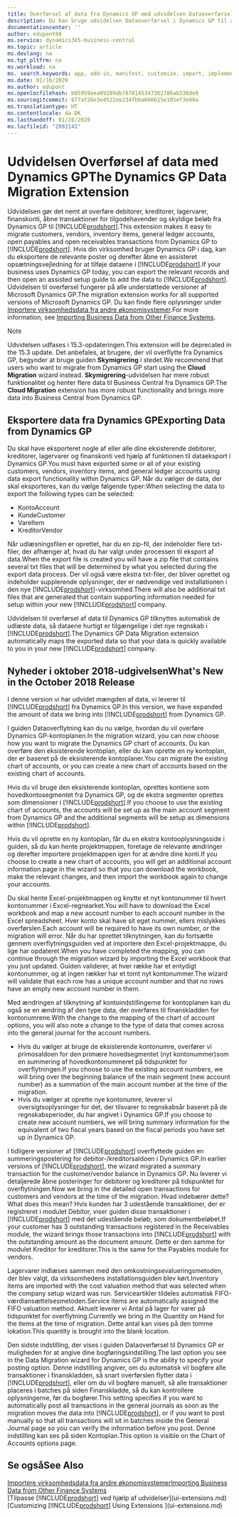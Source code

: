 ```yaml
---
title: Overførsel af data fra Dynamics GP med udvidelsen Dataoverførsel | Microsoft Docs
description: Du kan bruge udvidelsen Dataoverførsel i Dynamics GP til at overføre debitorer, kreditorer, lagervarer, finanskonti, åbne transaktioner for tilgodehavender og skyldige beløb fra Dynamics GP til Business Central.
documentationcenter: ''
author: edupont04
ms.service: dynamics365-business-central
ms.topic: article
ms.devlang: na
ms.tgt_pltfrm: na
ms.workload: na
ms. search.keywords: app, add-in, manifest, customize, import, implement
ms.date: 01/16/2020
ms.author: edupont
ms.openlocfilehash: b05959eea09289db7878145347362786ab336de8
ms.sourcegitcommit: 877af26e3e4522ee234fbba606615e105ef3e90a
ms.translationtype: HT
ms.contentlocale: da-DK
ms.lasthandoff: 01/28/2020
ms.locfileid: "2992141"
---
```

# <a name="the-dynamics-gp-data-migration-extension"></a><span data-ttu-id="511b8-103">Udvidelsen Overførsel af data med Dynamics GP</span><span class="sxs-lookup"><span data-stu-id="511b8-103">The Dynamics GP Data Migration Extension</span></span> 
<span data-ttu-id="511b8-104">Udvidelsen gør det nemt at overføre debitorer, kreditorer, lagervarer, finanskonti, åbne transaktioner for tilgodehavender og skyldige beløb fra Dynamics GP til [!INCLUDE[prodshort](includes/prodshort.md)].</span><span class="sxs-lookup"><span data-stu-id="511b8-104">This extension makes it easy to migrate customers, vendors, inventory items, general ledger accounts, open payables and open receivables transactions from Dynamics GP to [!INCLUDE[prodshort](includes/prodshort.md)].</span></span> <span data-ttu-id="511b8-105">Hvis din virksomhed bruger Dynamics GP i dag, kan du eksportere de relevante poster og derefter åbne en assisteret opsætningsvejledning for at tilføje dataene i [!INCLUDE[prodshort](includes/prodshort.md)].</span><span class="sxs-lookup"><span data-stu-id="511b8-105">If your business uses Dynamics GP today, you can export the relevant records and then open an assisted setup guide to add the data to [!INCLUDE[prodshort](includes/prodshort.md)].</span></span> <span data-ttu-id="511b8-106">Udvidelsen til overførsel fungerer på alle understøttede versioner af Microsoft Dynamics GP.</span><span class="sxs-lookup"><span data-stu-id="511b8-106">The migration extension works for all supported versions of Microsoft Dynamics GP.</span></span> <span data-ttu-id="511b8-107">Du kan finde flere oplysninger under [Importere virksomhedsdata fra andre økonomisystemer](across-import-data-configuration-packages.md).</span><span class="sxs-lookup"><span data-stu-id="511b8-107">For more information, see [Importing Business Data from Other Finance Systems](across-import-data-configuration-packages.md).</span></span>

> [!NOTE]
>  <span data-ttu-id="511b8-108">Udvidelsen udfases i 15.3-opdateringen.</span><span class="sxs-lookup"><span data-stu-id="511b8-108">This extension will be deprecated in the 15.3 update.</span></span> <span data-ttu-id="511b8-109">Det anbefales, at brugere, der vil overflytte fra Dynamics GP, begynder at bruge guiden **Skymigrering** i stedet.</span><span class="sxs-lookup"><span data-stu-id="511b8-109">We recommend that users who want to migrate from Dynamics GP start using the **Cloud Migration** wizard instead.</span></span> <span data-ttu-id="511b8-110">**Skymigrering**-udvidelsen har mere robust funktionalitet og henter flere data til Business Central fra Dynamics GP.</span><span class="sxs-lookup"><span data-stu-id="511b8-110">The **Cloud Migration** extension has more robust functionality and brings more data into Business Central from Dynamics GP.</span></span>

## <a name="exporting-data-from-dynamics-gp"></a><span data-ttu-id="511b8-111">Eksportere data fra Dynamics GP</span><span class="sxs-lookup"><span data-stu-id="511b8-111">Exporting Data from Dynamics GP</span></span>
<span data-ttu-id="511b8-112">Du skal have eksporteret nogle af eller alle dine eksisterende debitorer, kreditorer, lagervarer og finanskonti ved hjælp af funktionen til dataeksport i Dynamics GP.</span><span class="sxs-lookup"><span data-stu-id="511b8-112">You must have exported some or all of your existing customers, vendors, inventory items, and general ledger accounts using data export functionality within Dynamics GP.</span></span> <span data-ttu-id="511b8-113">Når du vælger de data, der skal eksporteres, kan du vælge følgende typer:</span><span class="sxs-lookup"><span data-stu-id="511b8-113">When selecting the data to export the following types can be selected:</span></span>

* <span data-ttu-id="511b8-114">Konto</span><span class="sxs-lookup"><span data-stu-id="511b8-114">Account</span></span>  
* <span data-ttu-id="511b8-115">Kunde</span><span class="sxs-lookup"><span data-stu-id="511b8-115">Customer</span></span>  
* <span data-ttu-id="511b8-116">Vare</span><span class="sxs-lookup"><span data-stu-id="511b8-116">Item</span></span>  
* <span data-ttu-id="511b8-117">Kreditor</span><span class="sxs-lookup"><span data-stu-id="511b8-117">Vendor</span></span>  

<span data-ttu-id="511b8-118">Når udlæsningsfilen er oprettet, har du en zip-fil, der indeholder flere txt-filer, der afhænger af, hvad du har valgt under processen til eksport af data.</span><span class="sxs-lookup"><span data-stu-id="511b8-118">When the export file is created you will have a zip file that contains several txt files that will be determined by what you selected during the export data process.</span></span>  <span data-ttu-id="511b8-119">Der vil også være ekstra txt-filer, der bliver oprettet og indeholder supplerende oplysninger, der er nødvendige ved installationen i den nye [!INCLUDE[prodshort](includes/prodshort.md)]-virksomhed.</span><span class="sxs-lookup"><span data-stu-id="511b8-119">There will also be additional txt files that are generated that contain supporting information needed for setup within your new [!INCLUDE[prodshort](includes/prodshort.md)] company.</span></span>

<span data-ttu-id="511b8-120">Udvidelsen til overførsel af data til Dynamics GP tilknyttes automatisk de udlæste data, så dataene hurtigt er tilgængelige i det nye regnskab i [!INCLUDE[prodshort](includes/prodshort.md)].</span><span class="sxs-lookup"><span data-stu-id="511b8-120">The Dynamics GP Data Migration extension automatically maps the exported data so that your data is quickly available to you in your new [!INCLUDE[prodshort](includes/prodshort.md)] company.</span></span>

## <a name="whats-new-in-the-october-2018-release"></a><span data-ttu-id="511b8-121">Nyheder i oktober 2018-udgivelsen</span><span class="sxs-lookup"><span data-stu-id="511b8-121">What's New in the October 2018 Release</span></span>

<span data-ttu-id="511b8-122">I denne version vi har udvidet mængden af data, vi leverer til [!INCLUDE[prodshort](includes/prodshort.md)] fra Dynamics GP.</span><span class="sxs-lookup"><span data-stu-id="511b8-122">In this version, we have expanded the amount of data we bring into [!INCLUDE[prodshort](includes/prodshort.md)] from Dynamics GP.</span></span>

<span data-ttu-id="511b8-123">I guiden Dataoverflytning kan du nu vælge, hvordan du vil overføre Dynamics GP-kontoplanen.</span><span class="sxs-lookup"><span data-stu-id="511b8-123">In the migration wizard, you can now choose how you want to migrate the Dynamics GP chart of accounts.</span></span> <span data-ttu-id="511b8-124">Du kan overføre den eksisterende kontoplan, eller du kan oprette en ny kontoplan, der er baseret på de eksisterende kontoplaner.</span><span class="sxs-lookup"><span data-stu-id="511b8-124">You can migrate the existing chart of accounts, or you can create a new chart of accounts based on the existing chart of accounts.</span></span>  

<span data-ttu-id="511b8-125">Hvis du vil bruge den eksisterende kontoplan, oprettes kontiene som hovedkontosegmentet fra Dynamics GP, og de ekstra segmenter oprettes som dimensioner i [!INCLUDE[prodshort](includes/prodshort.md)].</span><span class="sxs-lookup"><span data-stu-id="511b8-125">If you choose to use the existing chart of accounts, the accounts will be set up as the main account segment from Dynamics GP and the additional segments will be setup as dimensions within [!INCLUDE[prodshort](includes/prodshort.md)].</span></span>  

<span data-ttu-id="511b8-126">Hvis du vil oprette en ny kontoplan, får du en ekstra kontooplysningsside i guiden, så du kan hente projektmappen, foretage de relevante ændringer og derefter importere projektmappen igen for at ændre dine konti.</span><span class="sxs-lookup"><span data-stu-id="511b8-126">If you choose to create a new chart of accounts, you will get an additional account information page in the wizard so that you can download the workbook, make the relevant changes, and then import the workbook again to change your accounts.</span></span>  

<span data-ttu-id="511b8-127">Du skal hente Excel-projektmappen og knytte et nyt kontonummer til hvert kontonummer i Excel-regnearket.</span><span class="sxs-lookup"><span data-stu-id="511b8-127">You will have to download the Excel workbook and map a new account number to each account number in the Excel spreadsheet.</span></span> <span data-ttu-id="511b8-128">Hver konto skal have sit eget nummer, ellers mislykkes overførslen.</span><span class="sxs-lookup"><span data-stu-id="511b8-128">Each account will be required to have its own number, or the migration will error.</span></span> <span data-ttu-id="511b8-129">Når du har oprettet tilknytningen, kan du fortsætte gennem overflytningsguiden ved at importere den Excel-projektmappe, du lige har opdateret.</span><span class="sxs-lookup"><span data-stu-id="511b8-129">When you have completed the mapping, you can continue through the migration wizard by importing the Excel workbook that you just updated.</span></span> <span data-ttu-id="511b8-130">Guiden validerer, at hver række har et entydigt kontonummer, og at ingen rækker har et tomt nyt kontonummer.</span><span class="sxs-lookup"><span data-stu-id="511b8-130">The wizard will validate that each row has a unique account number and that no rows have an empty new account number in them.</span></span>  

<span data-ttu-id="511b8-131">Med ændringen af tilknytning af kontoindstillingerne for kontoplanen kan du også se en ændring af den type data, der overføres til finanskladden for kontonumrene.</span><span class="sxs-lookup"><span data-stu-id="511b8-131">With the change to the mapping of the chart of account options, you will also note a change to the type of data that comes across into the general journal for the account numbers.</span></span>  

- <span data-ttu-id="511b8-132">Hvis du vælger at bruge de eksisterende kontonumre, overfører vi primosaldoen for den primære hovedsegmentet (nyt kontonummer)som en summering af hovedkontonummeret på tidspunktet for overflytningen.</span><span class="sxs-lookup"><span data-stu-id="511b8-132">If you choose to use the existing account numbers, we will bring over the beginning balance of the main segment (new account number) as a summation of the main account number at the time of the migration.</span></span>  
- <span data-ttu-id="511b8-133">Hvis du vælger at oprette nye kontonumre, leverer vi oversigtsoplysninger for det, der tilsvarer to regnskabsår baseret på de regnskabsperioder, du har angivet i Dynamics GP.</span><span class="sxs-lookup"><span data-stu-id="511b8-133">If you choose to create new account numbers, we will bring summary information for the equivalent of two fiscal years based on the fiscal periods you have set up in Dynamics GP.</span></span>

<span data-ttu-id="511b8-134">I tidligere versioner af [!INCLUDE[prodshort](includes/prodshort.md)] overflyttede guiden en summeringspostering for debitor-/kreditorsaldoen i Dynamics GP.</span><span class="sxs-lookup"><span data-stu-id="511b8-134">In earlier versions of [!INCLUDE[prodshort](includes/prodshort.md)], the wizard migrated a summary transaction for the customer/vendor balance in Dynamics GP.</span></span> <span data-ttu-id="511b8-135">Nu leverer vi detaljerede åbne posteringer for debitorer og kreditorer på tidspunktet for overflytningen.</span><span class="sxs-lookup"><span data-stu-id="511b8-135">Now we bring in the detailed open transactions for customers and vendors at the time of the migration.</span></span> <span data-ttu-id="511b8-136">Hvad indebærer dette?</span><span class="sxs-lookup"><span data-stu-id="511b8-136">What does this mean?</span></span> <span data-ttu-id="511b8-137">Hvis kunden har 3 udestående transaktioner, der er registreret i modulet Debitor, viser guiden disse transaktioner i [!INCLUDE[prodshort](includes/prodshort.md)] med det udestående beløb, som dokumentbeløbet.</span><span class="sxs-lookup"><span data-stu-id="511b8-137">If your customer has 3 outstanding transactions registered in the Receivables module, the wizard brings those transactions into [!INCLUDE[prodshort](includes/prodshort.md)] with the outstanding amount as the document amount.</span></span> <span data-ttu-id="511b8-138">Dette er den samme for modulet Kreditor for kreditorer.</span><span class="sxs-lookup"><span data-stu-id="511b8-138">This is the same for the Payables module for vendors.</span></span>  

<span data-ttu-id="511b8-139">Lagervarer indlæses sammen med den omkostningsevalueringsmetoden, der blev valgt, da virksomhedens installationsguiden blev kørt.</span><span class="sxs-lookup"><span data-stu-id="511b8-139">Inventory items are imported with the cost valuation method that was selected when the company setup wizard was run.</span></span> <span data-ttu-id="511b8-140">Serviceartikler tildeles automatisk FIFO-værdiansættelsesmetoden.</span><span class="sxs-lookup"><span data-stu-id="511b8-140">Service items are automatically assigned the FIFO valuation method.</span></span> <span data-ttu-id="511b8-141">Aktuelt leverer vi Antal på lager for varer på tidspunktet for overflytning.</span><span class="sxs-lookup"><span data-stu-id="511b8-141">Currently we bring in the Quantity on Hand for the items at the time of migration.</span></span>  <span data-ttu-id="511b8-142">Dette antal kan vises på den tomme lokation.</span><span class="sxs-lookup"><span data-stu-id="511b8-142">This quantity is brought into the blank location.</span></span>  

<span data-ttu-id="511b8-143">Den sidste indstilling, der vises i guiden Dataoverførsel til Dynamics GP er muligheden for at angive dine bogføringsindstilling.</span><span class="sxs-lookup"><span data-stu-id="511b8-143">The last option you see in the Data Migration wizard for Dynamics GP is the ability to specify your posting option.</span></span> <span data-ttu-id="511b8-144">Denne indstilling angiver, om du automatisk vil bogføre alle transaktioner i finanskladden, så snart overførslen flytter data i [!INCLUDE[prodshort](includes/prodshort.md)], eller om du vil bogføre manuelt, så alle transaktioner placeres i batches på siden Finanskladde, så du kan kontrollere oplysningerne, før du bogfører.</span><span class="sxs-lookup"><span data-stu-id="511b8-144">This setting specifies if you want to automatically post all transactions in the general journals as soon as the migration moves the data into [!INCLUDE[prodshort](includes/prodshort.md)], or if you want to post manually so that all transactions will sit in batches inside the General Journal page so you can verify the information before you post.</span></span> <span data-ttu-id="511b8-145">Denne indstilling kan ses på siden Kontoplan.</span><span class="sxs-lookup"><span data-stu-id="511b8-145">This option is visible on the Chart of Accounts options page.</span></span>


## <a name="see-also"></a><span data-ttu-id="511b8-146">Se også</span><span class="sxs-lookup"><span data-stu-id="511b8-146">See Also</span></span>
[<span data-ttu-id="511b8-147">Importere virksomhedsdata fra andre økonomisystemer</span><span class="sxs-lookup"><span data-stu-id="511b8-147">Importing Business Data from Other Finance Systems</span></span>](across-import-data-configuration-packages.md)  
<span data-ttu-id="511b8-148">[Tilpasse [!INCLUDE[prodshort](includes/prodshort.md)] ved hjælp af udvidelser](ui-extensions.md)</span><span class="sxs-lookup"><span data-stu-id="511b8-148">[Customizing [!INCLUDE[prodshort](includes/prodshort.md)] Using Extensions ](ui-extensions.md)</span></span>  
